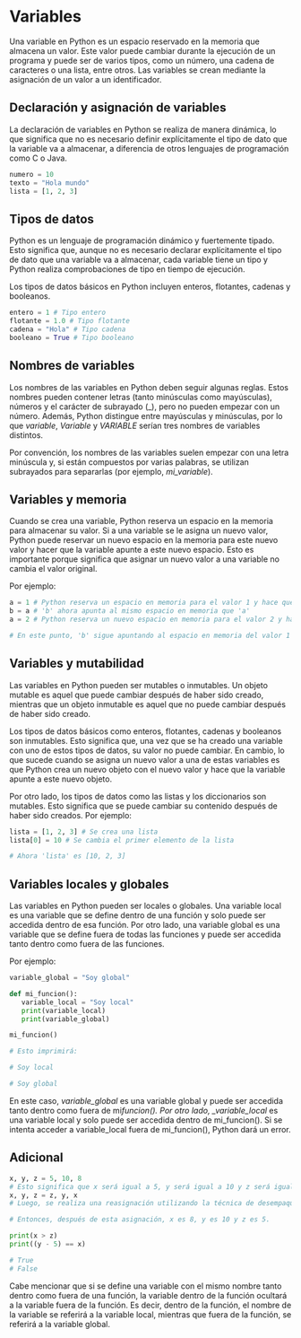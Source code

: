 # Variables

Una variable en Python es un espacio reservado en la memoria que almacena un valor. Este valor puede cambiar durante la ejecución de un programa y puede ser de varios tipos, como un número, una cadena de caracteres o una lista, entre otros. Las variables se crean mediante la asignación de un valor a un identificador.

## Declaración y asignación de variables

La declaración de variables en Python se realiza de manera dinámica, lo que significa que no es necesario definir explícitamente el tipo de dato que la variable va a almacenar, a diferencia de otros lenguajes de programación como C o Java.

```py
numero = 10
texto = "Hola mundo"
lista = [1, 2, 3]
```

## Tipos de datos

Python es un lenguaje de programación dinámico y fuertemente tipado. Esto significa que, aunque no es necesario declarar explícitamente el tipo de dato que una variable va a almacenar, cada variable tiene un tipo y Python realiza comprobaciones de tipo en tiempo de ejecución.

Los tipos de datos básicos en Python incluyen enteros, flotantes, cadenas y booleanos.

```py
entero = 1 # Tipo entero
flotante = 1.0 # Tipo flotante
cadena = "Hola" # Tipo cadena
booleano = True # Tipo booleano
```

## Nombres de variables

Los nombres de las variables en Python deben seguir algunas reglas. Estos nombres pueden contener letras (tanto minúsculas como mayúsculas), números y el carácter de subrayado (\_), pero no pueden empezar con un número. Además, Python distingue entre mayúsculas y minúsculas, por lo que _variable_, _Variable_ y _VARIABLE_ serían tres nombres de variables distintos.

Por convención, los nombres de las variables suelen empezar con una letra minúscula y, si están compuestos por varias palabras, se utilizan subrayados para separarlas (por ejemplo, _mi_variable_).

## Variables y memoria

Cuando se crea una variable, Python reserva un espacio en la memoria para almacenar su valor. Si a una variable se le asigna un nuevo valor, Python puede reservar un nuevo espacio en la memoria para este nuevo valor y hacer que la variable apunte a este nuevo espacio. Esto es importante porque significa que asignar un nuevo valor a una variable no cambia el valor original.

Por ejemplo:

```py
a = 1 # Python reserva un espacio en memoria para el valor 1 y hace que 'a' apunte a él
b = a # 'b' ahora apunta al mismo espacio en memoria que 'a'
a = 2 # Python reserva un nuevo espacio en memoria para el valor 2 y hace que 'a' apunte a él

# En este punto, 'b' sigue apuntando al espacio en memoria del valor 1
```

## Variables y mutabilidad

Las variables en Python pueden ser mutables o inmutables. Un objeto mutable es aquel que puede cambiar después de haber sido creado, mientras que un objeto inmutable es aquel que no puede cambiar después de haber sido creado.

Los tipos de datos básicos como enteros, flotantes, cadenas y booleanos son inmutables. Esto significa que, una vez que se ha creado una variable con uno de estos tipos de datos, su valor no puede cambiar. En cambio, lo que sucede cuando se asigna un nuevo valor a una de estas variables es que Python crea un nuevo objeto con el nuevo valor y hace que la variable apunte a este nuevo objeto.

Por otro lado, los tipos de datos como las listas y los diccionarios son mutables. Esto significa que se puede cambiar su contenido después de haber sido creados. Por ejemplo:

```py
lista = [1, 2, 3] # Se crea una lista
lista[0] = 10 # Se cambia el primer elemento de la lista

# Ahora 'lista' es [10, 2, 3]
```

## Variables locales y globales

Las variables en Python pueden ser locales o globales. Una variable local es una variable que se define dentro de una función y solo puede ser accedida dentro de esa función. Por otro lado, una variable global es una variable que se define fuera de todas las funciones y puede ser accedida tanto dentro como fuera de las funciones.

Por ejemplo:

```py
variable_global = "Soy global"

def mi_funcion():
   variable_local = "Soy local"
   print(variable_local)
   print(variable_global)

mi_funcion()

# Esto imprimirá:

# Soy local

# Soy global
```

En este caso, _variable_global_ es una variable global y puede ser accedida tanto dentro como fuera de mi*funcion(). Por otro lado, \_variable_local* es una variable local y solo puede ser accedida dentro de mi_funcion(). Si se intenta acceder a variable_local fuera de mi_funcion(), Python dará un error.

## Adicional

```py
x, y, z = 5, 10, 8
# Esto significa que x será igual a 5, y será igual a 10 y z será igual a 8.
x, y, z = z, y, x
# Luego, se realiza una reasignación utilizando la técnica de desempaquetado de tuplas:

# Entonces, después de esta asignación, x es 8, y es 10 y z es 5.

print(x > z)
print((y - 5) == x)

# True
# False
```

Cabe mencionar que si se define una variable con el mismo nombre tanto dentro como fuera de una función, la variable dentro de la función ocultará a la variable fuera de la función. Es decir, dentro de la función, el nombre de la variable se referirá a la variable local, mientras que fuera de la función, se referirá a la variable global.
